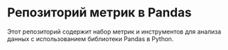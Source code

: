 # Репозиторий метрик в Pandas

Этот репозиторий содержит набор метрик и инструментов для анализа данных с использованием библиотеки Pandas в Python.
